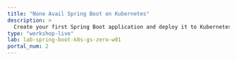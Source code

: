 ```yaml
---
title: "None Avail Spring Boot on Kubernetes"
description: >
  Create your first Spring Boot application and deploy it to Kubernetes
type: "workshop-live"
lab: lab-spring-boot-k8s-gs-zero-w01
portal_num: 2
---
```

